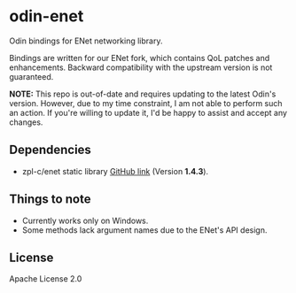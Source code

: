 # odin-enet

Odin bindings for ENet networking library.

Bindings are written for our ENet fork, which contains QoL patches and enhancements. Backward compatibility with the upstream version is not guaranteed.

**NOTE:** This repo is out-of-date and requires updating to the latest Odin's version. However, due to my time constraint, I am not able to perform such an action. If you're willing to update it, I'd be happy to assist and accept any changes.

## Dependencies

* zpl-c/enet static library [GitHub link](https://github.com/zpl-c/enet) (Version **1.4.3**).

## Things to note

* Currently works only on Windows.
* Some methods lack argument names due to the ENet's API design.

## License

Apache License 2.0
